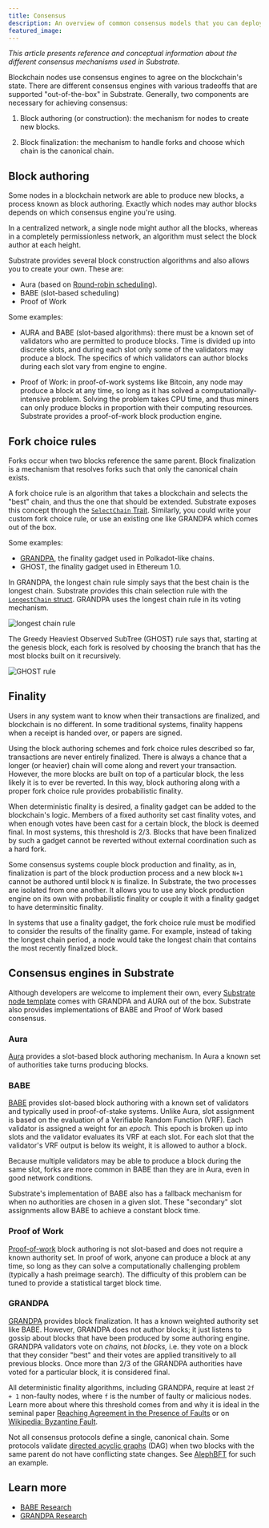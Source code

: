 ```yaml
---
title: Consensus
description: An overview of common consensus models that you can deploy in the Substrate runtime.
featured_image:
---
```


_This article presents reference and conceptual information about the different consensus mechanisms used in Substrate._ 

Blockchain nodes use consensus engines to agree on the blockchain's state. 
There are different consensus engines with various tradeoffs that are supported "out-of-the-box" in Substrate. 
Generally, two components are necessary for achieving consensus:

1. Block authoring (or construction): the mechanism for nodes to create new blocks.

2. Block finalization: the mechanism to handle forks and choose which chain is the canonical chain.

## Block authoring

Some nodes in a blockchain network are able to produce new blocks, a process known as block authoring.
Exactly which nodes may author blocks depends on which consensus engine you're using. 

In a centralized network, a single node might author all the blocks, whereas in a completely permissionless network, an algorithm must select the block author at each height.

Substrate provides several block construction algorithms and also allows you to create your own.
These are:

- Aura (based on [Round-robin scheduling](https://en.wikipedia.org/wiki/Round-robin_scheduling)).
- BABE (slot-based scheduling)
- Proof of Work 

Some examples:

- AURA and BABE (slot-based algorithms): there must be a known set of validators who are permitted to produce blocks. 
Time is divided up into discrete slots, and during each slot only some of the validators may produce a block. 
The specifics of which validators can author blocks during each slot vary from engine to engine. 

- Proof of Work: in proof-of-work systems like Bitcoin, any node may produce a block at any time, so long as it has solved a computationally-intensive problem. 
Solving the problem takes CPU time, and thus miners can only produce blocks in proportion with their computing resources. 
Substrate provides a proof-of-work block production engine.

## Fork choice rules

<!-- As a primitive, a block contains a header and a batch of [extrinsics](/v3/concepts/extrinsics). 
The header must contain a reference to its parent block such that one can trace the chain to its genesis.  -->

Forks occur when two blocks reference the same parent.
Block finalization is a mechanism that resolves forks such that only the canonical chain exists.

A fork choice rule is an algorithm that takes a blockchain and selects the "best" chain, and thus the one that should be extended. 
Substrate exposes this concept through the [`SelectChain` Trait](/rustdocs/latest/sp_consensus/trait.SelectChain.html).
Similarly, you could write your custom fork choice rule, or use an existing one like GRANDPA which comes out of the box. 

Some examples:

- [GRANDPA](https://github.com/w3f/consensus/blob/master/pdf/grandpa.pdf), the finality gadget used in Polkadot-like chains.
- GHOST, the finality gadget used in Ethereum 1.0.

In GRANDPA, the longest chain rule simply says that the best chain is the longest chain. 
Substrate provides this chain selection rule with the [`LongestChain` struct](/rustdocs/latest/sc_consensus/struct.LongestChain.html).
GRANDPA uses the longest chain rule in its voting mechanism.

![longest chain rule](../../img/docs/advanced/consensus-longest-chain.png)

The Greedy Heaviest Observed SubTree (GHOST) rule says that, starting at the genesis block, each fork is resolved by choosing the branch that has the most blocks built on it recursively.

![GHOST rule](../../img/docs/advanced/consensus-ghost.png)

## Finality

Users in any system want to know when their transactions are finalized, and blockchain is no different. 
In some traditional systems, finality happens when a receipt is handed over, or papers are signed.

Using the block authoring schemes and fork choice rules described so far, transactions are never entirely finalized. 
There is always a chance that a longer (or heavier) chain will come along and revert your transaction. 
However, the more blocks are built on top of a particular block, the less likely it is to ever be reverted. 
In this way, block authoring along with a proper fork choice rule provides probabilistic finality.

When deterministic finality is desired, a finality gadget can be added to the blockchain's logic.
Members of a fixed authority set cast finality votes, and when enough votes have been cast for a certain block, the block is deemed final. 
In most systems, this threshold is 2/3. 
Blocks that have been finalized by such a gadget cannot be reverted without external coordination such as a hard fork.

Some consensus systems couple block production and finality, as in, finalization is part of the block production process and a new block `N+1` cannot be authored until block `N` is finalize.
In Substrate, the two processes are isolated from one another.
It allows you to use any block production engine on its own with probabilistic finality or couple it with a finality gadget to have determinsitic finality.

In systems that use a finality gadget, the fork choice rule must be modified to consider the results of the finality game. 
For example, instead of taking the longest chain period, a node would take the longest chain that contains the most recently finalized block.

## Consensus engines in Substrate

Although developers are welcome to implement their own, every [Substrate node template](https://github.com/substrate-developer-hub/substrate-node-template) comes with GRANDPA and AURA out of the box. 
Substrate also provides implementations of BABE and Proof of Work based consensus.

### Aura

[Aura](/rustdocs/latest/sc_consensus_aura/index.html) provides a slot-based block authoring mechanism. 
In Aura a known set of authorities take turns producing blocks.

### BABE

[BABE](/rustdocs/latest/sc_consensus_babe/index.html) provides slot-based block authoring with a known set of validators and typically used in proof-of-stake systems.
Unlike Aura, slot assignment is based on the evaluation of a Verifiable Random Function (VRF). 
Each validator is assigned a weight for an _epoch._ 
This epoch is broken up into slots and the validator evaluates its VRF at each slot.
For each slot that the validator's VRF output is below its weight, it is allowed to author a block.

Because multiple validators may be able to produce a block during the same slot, forks are more common in BABE than they are in Aura, even in good network conditions.

Substrate's implementation of BABE also has a fallback mechanism for when no authorities are chosen in a given slot. 
These "secondary" slot assignments allow BABE to achieve a constant block time.

### Proof of Work

[Proof-of-work](/rustdocs/latest/sc_consensus_pow/index.html) block authoring is not slot-based and does not require a known authority set. 
In proof of work, anyone can produce a block at any time, so long as they can solve a computationally challenging problem (typically a hash preimage search). 
The difficulty of this problem can be tuned to provide a statistical target block time.

### GRANDPA

[GRANDPA](/rustdocs/latest/sc_finality_grandpa/index.html) provides block finalization. 
It has a known weighted authority set like BABE. 
However, GRANDPA does not author blocks; it just listens to gossip about blocks that have been produced by some authoring engine. 
GRANDPA validators vote on _chains,_ not _blocks,_ i.e. they vote on a block that they consider "best" and their votes are applied transitively to all previous blocks.
Once more than 2/3 of the GRANDPA authorities have voted for a particular block, it is considered final.

All deterministic finality algorithms, including GRANDPA, require at least `2f + 1` non-faulty nodes, where `f` is the number of faulty or malicious nodes. 
Learn more about where this threshold comes from and why it is ideal in the seminal paper [Reaching Agreement in the Presence of Faults](https://lamport.azurewebsites.net/pubs/reaching.pdf) or on [Wikipedia: Byzantine Fault](https://en.wikipedia.org/wiki/Byzantine_fault).

Not all consensus protocols define a single, canonical chain. 
Some protocols validate [directed acyclic graphs](https://en.wikipedia.org/wiki/Directed_acyclic_graph) (DAG) when two blocks with the same parent do not have conflicting state changes. See [AlephBFT](https://github.com/aleph-zero-foundation/aleph-node) for such an example.

## Learn more

- [BABE Research](https://research.web3.foundation/en/latest/polkadot/block-production/Babe.html)
- [GRANDPA Research](https://research.web3.foundation/en/latest/polkadot/finality.html)


